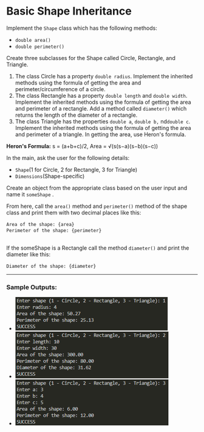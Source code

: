 
# Basic Shape Inheritance

Implement the  `Shape`  class which has the following methods:

-   `double area()`
-   `double perimeter()`

Create three subclasses for the Shape called Circle, Rectangle, and Triangle.

1.  The class Circle has a property  `double radius`. Implement the inherited methods using the formula of getting the area and perimeter/circumference of a circle.
2.  The class Rectangle has a property  `double length`  and  `double width`. Implement the inherited methods using the formula of getting the area and perimeter of a rectangle. Add a method called  `diameter()`  which returns the length of the diameter of a rectangle.
3.  The class Triangle has the properties  `double a`,  `double b,`  nd`double c`. Implement the inherited methods using the formula of getting the area and perimeter of a triangle. In getting the area, use Heron's formula.

**Heron's Formula:**  s = (a+b+c)/2, Area = √(s(s−a)(s−b)(s−c))

In the main, ask the user for the following details:

-   `Shape`(1 for Circle, 2 for Rectangle, 3 for Triangle)
-   `Dimensions`(Shape-specific)

Create an object from the appropriate class based on the user input and name it  `someShape`  .

From here, call the  `area()`  method and  `perimeter()`  method of the shape class and print them with two decimal places like this:

```text
Area of the shape: {area}
Perimeter of the shape: {perimeter}


```

If the someShape is a Rectangle call the method  `diameter()`  and print the diameter like this:

```text
Diameter of the shape: {diameter}
```
---
### Sample Outputs: 
- ![sample output 1](https://github.com/zoreladrean/Java-language-codes/blob/main/ActivitiesFromSchool/BasicShapeInheritance/src/sampleOutput1.PNG)
- ![sample output 2](https://github.com/zoreladrean/Java-language-codes/blob/main/ActivitiesFromSchool/BasicShapeInheritance/src/sampleOutput2.PNG)
- ![sample output 3](https://github.com/zoreladrean/Java-language-codes/blob/main/ActivitiesFromSchool/BasicShapeInheritance/src/sampleOutput3.PNG)